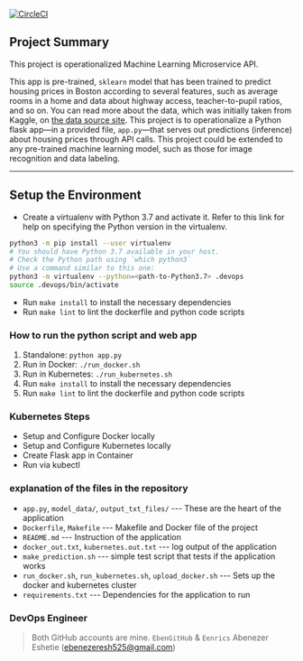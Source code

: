 [![CircleCI](https://dl.circleci.com/status-badge/img/gh/Eenrics/Udacity-ML-app/tree/main.svg?style=svg)](https://dl.circleci.com/status-badge/redirect/gh/Eenrics/Udacity-ML-app/tree/main)

## Project Summary

This project is operationalized Machine Learning Microservice API. 

This app is pre-trained, `sklearn` model that has been trained to predict housing prices in Boston according to several features, such as average rooms in a home and data about highway access, teacher-to-pupil ratios, and so on. You can read more about the data, which was initially taken from Kaggle, on [the data source site](https://www.kaggle.com/c/boston-housing). This project is to operationalize a Python flask app—in a provided file, `app.py`—that serves out predictions (inference) about housing prices through API calls. This project could be extended to any pre-trained machine learning model, such as those for image recognition and data labeling.

---

## Setup the Environment

* Create a virtualenv with Python 3.7 and activate it. Refer to this link for help on specifying the Python version in the virtualenv. 
```bash
python3 -m pip install --user virtualenv
# You should have Python 3.7 available in your host. 
# Check the Python path using `which python3`
# Use a command similar to this one:
python3 -m virtualenv --python=<path-to-Python3.7> .devops
source .devops/bin/activate
```
* Run `make install` to install the necessary dependencies
* Run `make lint` to lint the dockerfile and python code scripts

### How to run the python script and web app

1. Standalone:  `python app.py`
2. Run in Docker:  `./run_docker.sh`
3. Run in Kubernetes:  `./run_kubernetes.sh`
4. Run `make install` to install the necessary dependencies
5. Run `make lint` to lint the dockerfile and python code scripts

### Kubernetes Steps

* Setup and Configure Docker locally
* Setup and Configure Kubernetes locally
* Create Flask app in Container
* Run via kubectl

### explanation of the files in the repository
* `app.py`, `model_data/`, `output_txt_files/` ---  These are the heart of the application
* `Dockerfile`, `Makefile`  ---   Makefile and Docker file of the project
* `README.md`  ---   Instruction of the application
* `docker_out.txt`, `kubernetes.out.txt`  ---   log output of the application
* `make_prediction.sh`  ---  simple test script that tests if the application works
* `run_docker.sh`, `run_kubernetes.sh`, `upload_docker.sh`  ---   Sets up the docker and kubernetes cluster
* `requirements.txt`  ---   Dependencies for the application to run

### DevOps Engineer
> Both GitHub accounts are mine.  `EbenGitHub`   &   `Eenrics`
>  Abenezer Eshetie  (ebenezeresh525@gmail.com)
